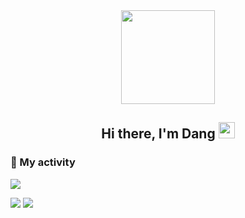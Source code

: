 
<!--
**hdangnguyen/hdangnguyen** is a ✨ _special_ ✨ repository because its `README.md` (this file) appears on your GitHub profile.

Here are some ideas to get you started:

- 🔭 I’m currently working on ...
- 🌱 I’m currently learning ...
- 👯 I’m looking to collaborate on ...
- 🤔 I’m looking for help with ...
- 💬 Ask me about ...
- 📫 How to reach me: ...
- 😄 Pronouns: ...
- ⚡ Fun fact: ...
-->
<div id="header" align="center">
  <img src="https://media1.giphy.com/media/f6hnhHkks8bk4jwjh3/giphy.gif" width="150"/> <br/>
 
</div>
<div align="center">
       <h2> Hi there, I'm Dang <img src="https://raw.githubusercontent.com/MartinHeinz/MartinHeinz/master/wave.gif" width="26px" height="26px" /> </h2>
</div>
<h3>🗿 My activity </h3>
<img src="https://activity-graph.herokuapp.com/graph?username=hdangnguyen&background=0D1116&theme=react-dark" />

<img align="left center" src="https://github-readme-stats.vercel.app/api?username=hdangnguyen&bg_color=0D1116&theme=react" /> <img src="https://github-readme-streak-stats.herokuapp.com/?user=hdangnguyen&background=0D1116&theme=react" /> 
